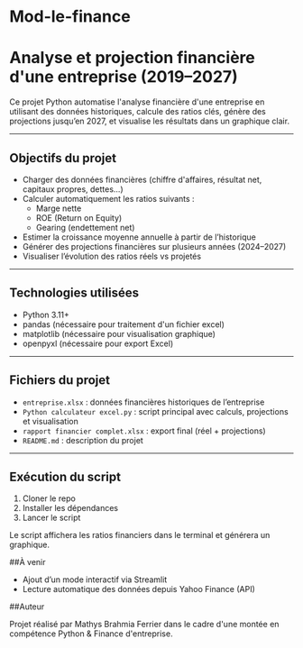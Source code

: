 # Mod-le-finance
# Analyse et projection financière d'une entreprise (2019–2027)

Ce projet Python automatise l'analyse financière d'une entreprise en utilisant des données historiques, calcule des ratios clés, génère des projections jusqu’en 2027, et visualise les résultats dans un graphique clair.

---

## Objectifs du projet

- Charger des données financières (chiffre d'affaires, résultat net, capitaux propres, dettes…)
- Calculer automatiquement les ratios suivants :
  - Marge nette
  - ROE (Return on Equity)
  - Gearing (endettement net)
- Estimer la croissance moyenne annuelle à partir de l’historique
- Générer des projections financières sur plusieurs années (2024–2027)
- Visualiser l’évolution des ratios réels vs projetés

---

## Technologies utilisées

- Python 3.11+
- pandas (nécessaire pour traitement d'un fichier excel)
- matplotlib (nécessaire pour visualisation graphique)
- openpyxl (nécessaire pour export Excel)

---

## Fichiers du projet

- `entreprise.xlsx` : données financières historiques de l’entreprise
- `Python calculateur excel.py` : script principal avec calculs, projections et visualisation
- `rapport financier complet.xlsx` : export final (réel + projections)
- `README.md` : description du projet

---

## Exécution du script

1. Cloner le repo 
2. Installer les dépendances 
3. Lancer le script 

Le script affichera les ratios financiers dans le terminal et générera un graphique.

##À venir

- Ajout d’un mode interactif via Streamlit
- Lecture automatique des données depuis Yahoo Finance (API)

##Auteur

Projet réalisé par Mathys Brahmia Ferrier dans le cadre d'une montée en compétence Python & Finance d'entreprise.

